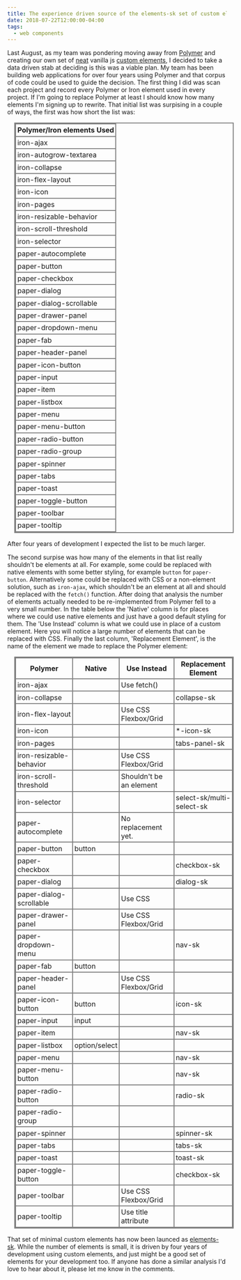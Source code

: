 ```yaml
---
title: The experience driven source of the elements-sk set of custom elements.
date: 2018-07-22T12:00:00-04:00
tags:
  - web components
---
```


Last August, as my team was pondering moving away from
[Polymer](https://www.polymer-project.org/) and creating our own set of
[neat](https://bitworking.org/news/2018/02/custom-elements-neat) vanilla js
[custom
elements](https://developers.google.com/web/fundamentals/web-components/customelements),
I decided to take a data driven stab at deciding is this was a viable plan. My
team has been building web applications for over four years using Polymer and
that corpus of code could be used to guide the decision. The first thing I did
was scan each project and record every Polymer or Iron element used in every
project. If I'm going to replace Polymer at least I should know how many
elements I'm signing up to rewrite. That initial list was surpising in a
couple of ways, the first was how short the list was:

<style>
table{
  border-collapse: collapse;
  border-spacing: 0;
  border:2px solid gray;
  margin: 1em;
}

th, td {
  padding: 0.2em;
  border:2px solid gray;
}
</style>

| Polymer/Iron elements Used |
| -------------------------- |
| iron-ajax                  |
| iron-autogrow-textarea     |
| iron-collapse              |
| iron-flex-layout           |
| iron-icon                  |
| iron-pages                 |
| iron-resizable-behavior    |
| iron-scroll-threshold      |
| iron-selector              |
| paper-autocomplete         |
| paper-button               |
| paper-checkbox             |
| paper-dialog               |
| paper-dialog-scrollable    |
| paper-drawer-panel         |
| paper-dropdown-menu        |
| paper-fab                  |
| paper-header-panel         |
| paper-icon-button          |
| paper-input                |
| paper-item                 |
| paper-listbox              |
| paper-menu                 |
| paper-menu-button          |
| paper-radio-button         |
| paper-radio-group          |
| paper-spinner              |
| paper-tabs                 |
| paper-toast                |
| paper-toggle-button        |
| paper-toolbar              |
| paper-tooltip              |

After four years of development I expected the list to be much larger.

The second surpise was how many of the elements in that list really shouldn't
be elements at all. For example, some could be replaced with native elements
with some better styling, for example `button` for `paper-button`.
Alternatively some could be replaced with CSS or a non-element solution, such
as `iron-ajax`, which shouldn't be an element at all and should be replaced
with the `fetch()` function. After doing that analysis the number of elements
actually needed to be re-implemented from Polymer fell to a very small number.
In the table below the 'Native' column is for places where we could use native
elements and just have a good default styling for them. The 'Use Instead'
column is what we could use in place of a custom element. Here you will notice
a large number of elements that can be replaced with CSS. Finally the last
column, 'Replacement Element', is the name of the element we made to replace
the Polymer element:

| Polymer                 | Native        | Use Instead             | Replacement Element       |
| ----------------------- | ------------- | ----------------------- | ------------------------- |
| iron-ajax               |               | Use fetch()             |                           |
| iron-collapse           |               |                         | collapse-sk               |
| iron-flex-layout        |               | Use CSS Flexbox/Grid    |                           |
| iron-icon               |               |                         | \*-icon-sk                |
| iron-pages              |               |                         | tabs-panel-sk             |
| iron-resizable-behavior |               | Use CSS Flexbox/Grid    |                           |
| iron-scroll-threshold   |               | Shouldn't be an element |                           |
| iron-selector           |               |                         | select-sk/multi-select-sk |
| paper-autocomplete      |               | No replacement yet.     |                           |
| paper-button            | button        |                         |                           |
| paper-checkbox          |               |                         | checkbox-sk               |
| paper-dialog            |               |                         | dialog-sk                 |
| paper-dialog-scrollable |               | Use CSS                 |                           |
| paper-drawer-panel      |               | Use CSS Flexbox/Grid    |                           |
| paper-dropdown-menu     |               |                         | nav-sk                    |
| paper-fab               | button        |                         |                           |
| paper-header-panel      |               | Use CSS Flexbox/Grid    |                           |
| paper-icon-button       | button        |                         | icon-sk                   |
| paper-input             | input         |                         |                           |
| paper-item              |               |                         | nav-sk                    |
| paper-listbox           | option/select |                         |                           |
| paper-menu              |               |                         | nav-sk                    |
| paper-menu-button       |               |                         | nav-sk                    |
| paper-radio-button      |               |                         | radio-sk                  |
| paper-radio-group       |               |                         |                           |
| paper-spinner           |               |                         | spinner-sk                |
| paper-tabs              |               |                         | tabs-sk                   |
| paper-toast             |               |                         | toast-sk                  |
| paper-toggle-button     |               |                         | checkbox-sk               |
| paper-toolbar           |               | Use CSS Flexbox/Grid    |                           |
| paper-tooltip           |               | Use title attribute     |                           |

That set of minimal custom elements has now been launced as
[elements-sk](https://www.npmjs.com/package/elements-sk). While the number of
elements is small, it is driven by four years of development using custom
elements, and just might be a good set of elements for your development too.
If anyone has done a similar analysis I'd love to hear about it, please let me
know in the comments.

<a href="https://brid.gy/publish/twitter"></a>
